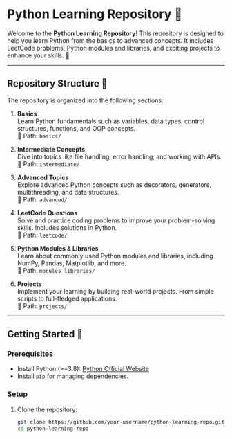 # Python Learning Repository 🐍

Welcome to the **Python Learning Repository**! This repository is designed to help you learn Python from the basics to advanced concepts. It includes LeetCode problems, Python modules and libraries, and exciting projects to enhance your skills. 🚀

---

## Repository Structure 📁

The repository is organized into the following sections:

1. **Basics**  
   Learn Python fundamentals such as variables, data types, control structures, functions, and OOP concepts.  
   📂 Path: `basics/`

2. **Intermediate Concepts**  
   Dive into topics like file handling, error handling, and working with APIs.  
   📂 Path: `intermediate/`

3. **Advanced Topics**  
   Explore advanced Python concepts such as decorators, generators, multithreading, and data structures.  
   📂 Path: `advanced/`

4. **LeetCode Questions**  
   Solve and practice coding problems to improve your problem-solving skills. Includes solutions in Python.  
   📂 Path: `leetcode/`

5. **Python Modules & Libraries**  
   Learn about commonly used Python modules and libraries, including NumPy, Pandas, Matplotlib, and more.  
   📂 Path: `modules_libraries/`

6. **Projects**  
   Implement your learning by building real-world projects. From simple scripts to full-fledged applications.  
   📂 Path: `projects/`

---

## Getting Started 🚀

### Prerequisites

- Install Python (>=3.8): [Python Official Website](https://www.python.org/)
- Install `pip` for managing dependencies.

### Setup

1. Clone the repository:  
   ```bash
   git clone https://github.com/your-username/python-learning-repo.git
   cd python-learning-repo

